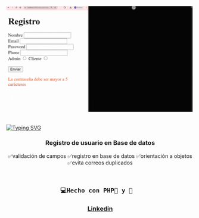 <div id="header" align="center">
   <img src="registroVideo.gif" width="800"/>
</div>
<br>

<a href="https://git.io/typing-svg"><img src="https://readme-typing-svg.demolab.com?font=Fira+Code&weight=600&size=30&duration=4000&pause=500&color=F75EAC&width=435&lines=%F0%9F%92%BBRegistro+de+usuario" alt="Typing SVG" /></a>


<div id="badge" align="center">

    
<div/> 
 
### Registro de usuario en Base de datos
✅validación de campos
✅registro en base de datos
✅orientación a objetos
✅evita correos duplicados


</br>

  <h3  align="center">
    <pre>💻Hecho con PHP🐘 y 💝  </pre> 
  <h3/>

  <a href="https://www.linkedin.com/in/emmily-santos-a6851327b?utm_source=share&utm_campaign=share_via&utm_content=profile&utm_medium=android_app">Linkedin</a>
